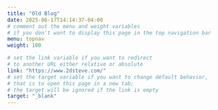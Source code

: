 ```yaml
---
title: "Old Blog"
date: 2025-06-17T14:14:37-04:00
# comment out the menu and weight variables
# if you don't want to display this page in the top navigation bar
menu: topnav
weight: 100 

# set the link variable if you want to redirect 
# to another URL either relative or absolute
link: "https://www.2dsteve.com/"
# set the target variable if you want to change default behavior, 
# that is to open this page in a new tab; 
# the target will be ignored if the link is empty
target: "_blank"
---
```

